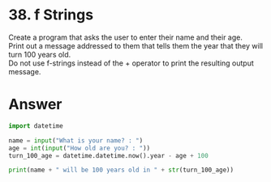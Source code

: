 # 38. f Strings

Create a program that asks the user to enter their name and their age.   
Print out a message addressed to them that tells them the year that they will turn 100 years old.   
Do not use f-strings instead of the + operator to print the resulting output message.    

# Answer

```python
import datetime

name = input("What is your name? : ")
age = int(input("How old are you? : "))
turn_100_age = datetime.datetime.now().year - age + 100

print(name + " will be 100 years old in " + str(turn_100_age))
```
